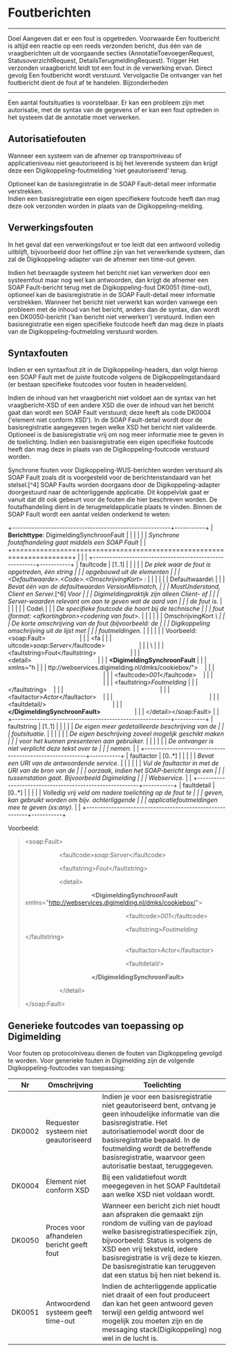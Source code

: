 
# Foutberichten

  ---------------- ----------------------------------------------------------------------------------------------------------------------------------------------------------------------------------------------------------------
  Doel             Aangeven dat er een fout is opgetreden.
  Voorwaarde       Een foutbericht is altijd een reactie op een reeds verzonden bericht, dus één van de vraagberichten uit de voorgaande secties (AnnotatieToevoegenRequest, StatusoverzichtRequest, DetailsTerugmeldingRequest).
  Trigger          Het verzonden vraagbericht leidt tot een fout in de verwerking ervan.
  Direct gevolg    Een foutbericht wordt verstuurd.
  Vervolgactie     De ontvanger van het foutbericht dient de fout af te handelen.
  Bijzonderheden   
  ---------------- ----------------------------------------------------------------------------------------------------------------------------------------------------------------------------------------------------------------

Een aantal foutsituaties is voorstelbaar. Er kan een probleem zijn met
autorisatie, met de syntax van de gegevens of er kan een fout optreden
in het systeem dat de annotatie moet verwerken.

## Autorisatiefouten

Wanneer een systeem van de afnemer op transportniveau of
applicatieniveau niet geautoriseerd is bij het leverende systeem dan
krijgt deze een Digikoppeling-foutmelding 'niet geautoriseerd' terug.

Optioneel kan de basisregistratie in de SOAP Fault-detail meer
informatie verstrekken.\
Indien een basisregistratie een eigen specifiekere foutcode heeft dan
mag deze ook verzonden worden in plaats van de Digikoppeling-melding.

## Verwerkingsfouten

In het geval dat een verwerkingsfout er toe leidt dat een antwoord
volledig uitblijft, bijvoorbeeld door het offline zijn van het
verwerkende systeem, dan zal de Digikoppeling-adapter van de afnemer een
time-out geven.

Indien het bevraagde systeem het bericht niet kan verwerken door een
systeemfout maar nog wel kan antwoorden, dan krijgt de afnemer een SOAP
Fault-bericht terug met de Digikoppeling-fout DK0051 (time-out),
optioneel kan de basisregistratie in de SOAP Fault-detail meer
informatie verstrekken. Wanneer het bericht niet verwerkt kan worden
vanwege een probleem met de inhoud van het bericht, anders dan de
syntax, dan wordt een DK0050-bericht ('kan bericht niet verwerken')
verstuurd. Indien een basisregistratie een eigen specifieke foutcode
heeft dan mag deze in plaats van de Digikoppeling-foutmelding verstuurd
worden.

## Syntaxfouten

Indien er een syntaxfout zit in de Digikoppeling-headers, dan volgt
hierop een SOAP Fault met de juiste foutcode volgens de
Digikoppelingstandaard (er bestaan specifieke foutcodes voor fouten in
headervelden).

Indien de inhoud van het vraagbericht niet voldoet aan de syntax van het
vraagbericht-XSD of een andere XSD die over de inhoud van het bericht
gaat dan wordt een SOAP Fault verstuurd; deze heeft als code DK0004
('element niet conform XSD'). In de SOAP Fault-detail wordt door de
basisregistratie aangegeven tegen welke XSD het bericht niet valideerde.
Optioneel is de basisregistratie vrij om nog meer informatie mee te
geven in de toelichting. Indien een basisregistratie een eigen
specifieke foutcode heeft dan mag deze in plaats van de
Digikoppeling-foutcode verstuurd worden.

Synchrone fouten voor Digikoppeling-WUS-berichten worden verstuurd als
SOAP Fault zoals dit is voorgesteld voor de berichtenstandaard van het
stelsel.[^4] SOAP Faults worden doorgaans door de Digikoppeling-adapter
doorgestuurd naar de achterliggende applicatie. Dit koppelvlak gaat er
vanuit dat dit ook gebeurt voor de fouten die hier beschreven worden. De
foutafhandeling dient in de terugmeldapplicatie plaats te vinden. Binnen
de SOAP Fault wordt een aantal velden onderkend te weten:

+---------------------------------------------------------+-----------+
| **Berichttype**: DigimeldingSynchroonFault              |           |
|                                                         |           |
| *Synchrone foutafhandeling gaat middels een SOAP Fault* |           |
+=========================================================+===========+
|                                                         |           |
+---------------------------------------------------------+-----------+
| faultcode                                               | \[1..1\]  |
|                                                         |           |
| *De plek waar de fout is opgetreden, één string         |           |
| opgebouwd uit de elementen                              |           |
| \<Defaultwaarde\>.\<Code\>.\<OmschrijvingKort\> :*      |           |
|                                                         |           |
| Defaultwaarde\                                          |           |
| *Bevat één van de defaultwaarden VersionMismatch,       |           |
| MustUnderstand, Client en Server.*[^6] *Voor            |           |
| Digimeldingpraktijk zijn alleen Client- of              |           |
| Server-waarden relevant om aan te geven wat de aard van |           |
| de fout is.*                                            |           |
|                                                         |           |
| Code\                                                   |           |
| *De specifieke foutcode die hoort bij de technische     |           |
| fout (format: \<afkortingbron\>\<codering van fout\>.*  |           |
|                                                         |           |
| OmschrijvingKort *\                                     |           |
| De korte omschrijving van de fout (bijvoorbeeld: de     |           |
| Digikoppeling omschrijving uit de lijst met             |           |
| foutmeldingen.*                                         |           |
|                                                         |           |
| Voorbeeld:\<soap:Fault\>                                |           |
| \<fa                                                    |           |
| ultcode\>*soap:Server*\</faultcode\>                    |           |
| \                                                       |           |
| <faultstring\>*Fout*\</faultstring\>                    |           |
| \<detail\>                                              |           |
| **\<DigimeldingSynchroonFault**                         |           |
| xmlns=\"h                                               |           |
| ttp://webservices.digimelding.nl/dmks/cookiebox/\"\>    |           |
|                                                         |           |
| \<faultcode\>*001*\</faultcode\>                        |           |
|                                                         |           |
| \<faultstring\>*Foutmelding*                            |           |
| \</faultstring\>                                        |           |
|                                                         |           |
| \<faultactor\>*Actor*\</faultactor\>                    |           |
|                                                         |           |
| \<faultdetail/\>                                        |           |
| **\</DigimeldingSynchroonFault\>**                      |           |
| \</detail\>\</soap:Fault\>                              |           |
+---------------------------------------------------------+-----------+
| faultstring                                             | \[1..1\]  |
|                                                         |           |
| *De eigen meer gedetailleerde beschrijving van de       |           |
| foutsituatie.*                                          |           |
|                                                         |           |
| *De eigen beschrijving zoveel mogelijk geschikt maken   |           |
| voor het kunnen presenteren aan gebruiker.*             |           |
|                                                         |           |
| *De ontvanger is niet verplicht deze tekst over te      |           |
| nemen.*                                                 |           |
+---------------------------------------------------------+-----------+
| faultactor                                              | \[0..\*\] |
|                                                         |           |
| *Bevat een URI van de antwoordende service.*            |           |
|                                                         |           |
| *Vul de faultactor in met de URI van de bron van de     |           |
| oorzaak, indien het SOAP-bericht langs een              |           |
| tussenstation gaat. Bijvoorbeeld Digimelding            |           |
| Webservice.*                                            |           |
+---------------------------------------------------------+-----------+
| faultdetail                                             | \[0..\*\] |
|                                                         |           |
| *Volledig vrij veld om nadere toelichting op de fout te |           |
| geven, kan gebruikt worden om bijv. achterliggende      |           |
| applicatiefoutmeldingen mee te geven (xs:any).*         |           |
+---------------------------------------------------------+-----------+

Voorbeeld:

> \<soap:Fault\>
>
>                     \<faultcode\>*soap:Server*\</faultcode\>
>
>                     \<faultstring\>*Fout*\</faultstring\>
>
>                     \<detail\>
>
>                                        **\<DigimeldingSynchroonFault**
> xmlns=\"<http://webservices.digimelding.nl/dmks/cookiebox/>\"\>
>
>                                                           
> \<faultcode\>*001*\</faultcode\>
>
>                                                           
> \<faultstring\>*Foutmelding* \</faultstring\>
>
>                                                           
> \<faultactor\>*Actor*\</faultactor\>
>
>                                                           
> \<faultdetail/\>
>
>                                       
> **\</DigimeldingSynchroonFault\>**
>
>                     \</detail\>
>
> \</soap:Fault\>

Generieke foutcodes van toepassing op Digimelding
-------------------------------------------------

Voor fouten op protocolniveau dienen de fouten van Digikoppeling gevolgd
te worden. Voor generieke fouten in Digimelding zijn de volgende
Digikoppeling-foutcodes van toepassing:

| **Nr** |  **Omschrijving**                           |   **Toelichting**       |
|--------|---------------------------------------------|-------------------------|
|  DK0002 |  Requester systeem niet geautoriseerd      | Indien je voor een basisregistratie niet geautoriseerd bent, ontvang je geen inhoudelijke informatie van die basisregistratie. Het autorisatiemodel wordt door de basisregistratie bepaald. In de foutmelding wordt de betreffende basisregistratie, waarvoor geen autorisatie bestaat, teruggegeven. |
|  DK0004 |  Element niet conform XSD                  | Bij een validatiefout wordt meegegeven in het SOAP Faultdetail aan welke XSD niet voldaan wordt. |
|  DK0050 |  Proces voor afhandelen bericht geeft fout | Wanneer een bericht zich niet houdt aan afspraken die gemaakt zijn rondom de vulling van de payload welke basisregistratiespecifiek zijn, bijvoorbeeld: Status is volgens de XSD een vrij tekstveld, iedere basisregistratie is vrij deze te kiezen. De basisregistratie kan teruggeven dat een status bij hen niet bekend is. |
|  DK0051 |  Antwoordend systeem geeft time-out        | Indien de achterliggende applicatie niet draait of een fout produceert dan kan het geen antwoord geven terwijl een geldig antwoord wel mogelijk zou moeten zijn en de messaging stack(Digikoppeling) nog wel in de lucht is. |
